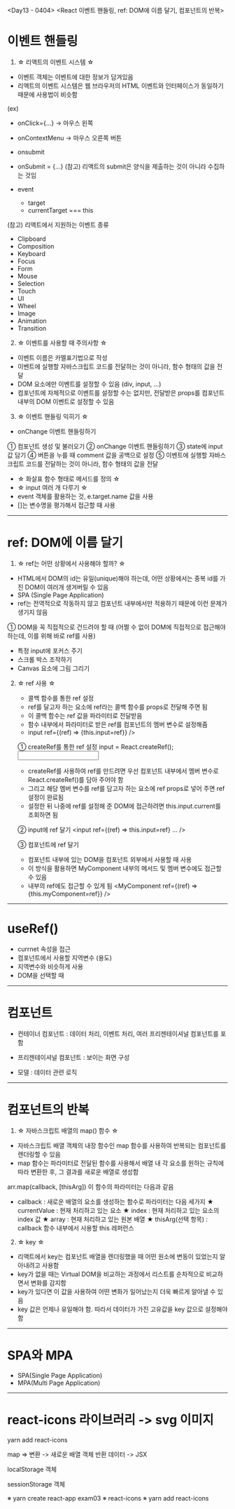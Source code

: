 <Day13 - 0404>
<React 이벤트 핸들링, ref: DOM에 이름 달기, 컴포넌트의 반복>

# 이벤트 핸들링

1. ☆ 리액트의 이벤트 시스템 ☆

- 이벤트 객체는 이벤트에 대한 정보가 담겨있음
- 리액트의 이벤트 시스템은 웹 브라우저의 HTML 이벤트와 인터페이스가 동일하기 때문에 사용법이 비슷함

(ex)

- onClick={...} -> 마우스 왼쪽
- onContextMenu -> 마우스 오른쪽 버튼
- onsubmit
- onSubmit = {...}
  (참고) 리액트의 submit은 양식을 제출하는 것이 아니라 수집하는 것임

- event
  - target
  - currentTarget === this

(참고) 리액트에서 지원하는 이벤트 종류

- Clipboard
- Composition
- Keyboard
- Focus
- Form
- Mouse
- Selection
- Touch
- UI
- Wheel
- Image
- Animation
- Transition

2. ☆ 이벤트를 사용할 때 주의사항 ☆

- 이벤트 이름은 카멜표기법으로 작성
- 이벤트에 실행할 자바스크립트 코드를 전달하는 것이 아니라, 함수 형태의 값을 전달
- DOM 요소에만 이벤트를 설정할 수 있음
  (div, input, ...)
- 컴포넌트에 자체적으로 이벤트를 설정할 수는 없지만, 전달받은 props를 컴포넌트 내부의 DOM 이벤트로 설정할 수 있음

3. ☆ 이벤트 핸들링 익히기 ☆

- onChange 이벤트 핸들링하기

① 컴포넌트 생성 및 불러오기
② onChange 이벤트 핸들링하기
③ state에 input 값 담기
④ 버튼을 누를 때 comment 값을 공백으로 설정
⑤ 이벤트에 실행할 자바스크립트 코드를 전달하는 것이 아니라, 함수 형태의 값을 전달

- ☆ 화살표 함수 형태로 메서드를 정의 ☆
- ☆ input 여러 개 다루기 ☆
- event 객체를 활용하는 것, e.target.name 값을 사용
- []는 변수명을 평가해서 접근할 때 사용

---

# ref: DOM에 이름 달기

1. ☆ ref는 어떤 상황에서 사용해야 할까? ☆

- HTML에서 DOM의 id는 유일(unique)해야 하는데, 어떤 상황에서는 중복 id를 가진 DOM이 여러개 생겨버릴 수 있음
- SPA (Single Page Application)
- ref는 전역적으로 작동하지 않고 컴포넌트 내부에서만 적용하기 때문에 이런 문제가 생기지 않음

① DOM을 꼭 직접적으로 건드려야 할 때
(어쩔 수 없이 DOM에 직접적으로 접근해야 하는데, 이를 위해 바로 ref를 사용)

- 특정 input에 포커스 주기
- 스크롤 박스 조작하기
- Canvas 요소에 그림 그리기

2. ☆ ref 사용 ☆

   - 콜백 함수를 통한 ref 설정
   - ref를 달고자 하는 요소에 ref라는 콜백 함수를 props로 전달해 주면 됨
   - 이 콜백 함수는 ref 값을 파라미터로 전달받음
   - 함수 내부에서 파라미터로 받은 ref를 컴포넌트의 멤버 변수로 설정해줌
   - input ref={(ref) => {this.input=ref}} />

   ① createRef를 통한 ref 설정
   input = React.createRef();
   <input ref={this.input} />
   - createRef를 사용하여 ref를 만드려면 우선 컴포넌트 내부에서 멤버 변수로 React.createRef()를 담아 주어야 함
   - 그리고 해당 멤버 변수를 ref를 담고자 하는 요소에 ref props로 넣어 주면 ref 설정이 완료됨
   - 설정한 뒤 나중에 ref를 설정해 준 DOM에 접근하려면 this.input.current를 조회하면 됨

   ② input에 ref 달기
   <input ref={(ref) => this.input=ref} ... />

   ③ 컴포넌트에 ref 달기

   - 컴포넌트 내부에 있는 DOM을 컴포넌트 외부에서 사용할 때 사용
   - 이 방식을 활용하면 MyComponent 내부의 메서드 및 멤버 변수에도 접근할 수 있음
   - 내부의 ref에도 접근할 수 있게 됨
     <MyComponent
     ref={(ref) => {this.myComponent=ref}}
     />

---

# useRef()

- currnet 속성을 접근
- 컴포넌트에서 사용할 지역변수
  (용도)
- 지역변수와 비슷하게 사용
- DOM을 선택할 때

---

# 컴포넌트

- 컨테이너 컴포넌트 : 데이터 처리, 이벤트 처리, 여러 프리젠테이셔널 컴포넌트를 포함

- 프리젠테이셔널 컴포넌트 : 보이는 화면 구성

- 모델 : 데이터 관련 로직

---

# 컴포넌트의 반복

1. ☆ 자바스크립트 배열의 map() 함수 ☆
  - 자바스크립트 배열 객체의 내장 함수인 map 함수를 사용하여 반복되는 컴포넌트를 렌더링할 수 있음
  - map 함수는 파라미터로 전달된 함수를 사용해서 배열 내 각 요소를 원하는 규칙에 따라 변환한 후, 그 결과를 새로운 배열로 생성함

  arr.map(callback, [thisArg])
  이 함수의 파라미터는 다음과 같음

  - callback : 새로운 배열의 요소를 생성하는 함수로 파라미터는 다음 세가지
    ★ currentValue : 현재 처리하고 있는 요소
    ★ index : 현재 처리하고 있는 요소의 index 값
    ★ array : 현재 처리하고 있는 원본 배열
    ★ thisArg(선택 항목) : callback 함수 내부에서 사용할 this 레퍼런스

2. ☆ key ☆
  - 리액트에서 key는 컴포넌트 배열을 렌더링했을 때 어떤 원소에 변동이 있었는지 알아내려고 사용함
  - key가 없을 때는 Virtual DOM을 비교하는 과정에서 리스트를 순차적으로 비교하면서 변화를 감지함
  - key가 있다면 이 값을 사용하여 어떤 변화가 일어났는지 더욱 빠르게 알아낼 수 있음
  - key 값은 언제나 유일해야 함. 따라서 데이터가 가진 고유값을 key 값으로 설정해야 함

---

# SPA와 MPA

- SPA(Single Page Application)
- MPA(Multi Page Application)

---

# react-icons 라이브러리 -> svg 이미지

yarn add react-icons

map => 변환 -> 새로운 배열 객체 반환
데이터 -> JSX

localStorage 객체

sessionStorage 객체

※ yarn create react-app exam03
※ react-icons
※ yarn add react-icons
